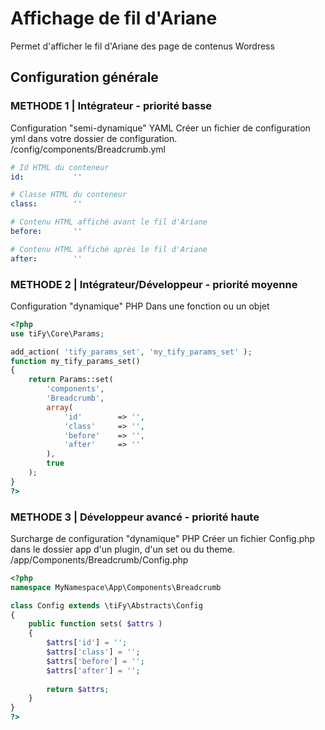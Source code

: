 # Affichage de fil d'Ariane

Permet d'afficher le fil d'Ariane des page de contenus Wordress 

## Configuration générale

### METHODE 1 | Intégrateur - priorité basse

Configuration "semi-dynamique" YAML 
Créer un fichier de configuration yml dans votre dossier de configuration.
/config/components/Breadcrumb.yml

```yml
# Id HTML du conteneur
id:           ''

# Classe HTML du conteneur
class:        ''

# Contenu HTML affiché avant le fil d'Ariane 
before:       ''

# Contenu HTML affiché après le fil d'Ariane
after:        ''
```

### METHODE 2 | Intégrateur/Développeur - priorité moyenne

Configuration "dynamique" PHP 
Dans une fonction ou un objet

```php
<?php
use tiFy\Core\Params;

add_action( 'tify_params_set', 'my_tify_params_set' );
function my_tify_params_set()
{
    return Params::set(
        'components', 
        'Breadcrumb',
        array(
            'id'        => '',
            'class'     => '',
            'before'    => '',
            'after'     => ''
        ), 
        true
    );
}
?>
```

### METHODE 3 | Développeur avancé - priorité haute

Surcharge de configuration "dynamique" PHP
Créer un fichier Config.php dans le dossier app d'un plugin, d'un set ou du theme.
/app/Components/Breadcrumb/Config.php

```php
<?php
namespace MyNamespace\App\Components\Breadcrumb

class Config extends \tiFy\Abstracts\Config
{
    public function sets( $attrs )
    {
        $attrs['id'] = '';
        $attrs['class'] = '';
        $attrs['before'] = '';
        $attrs['after'] = '';
        
        return $attrs;
    }
}
?>
```
